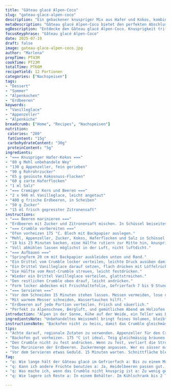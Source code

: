 ```yaml
---
title: "Gâteau glacé Alpen-Coco"
slug: "gateau-glace-alpen-coco"
description: "Ein gebackener knuspriger Mix aus Hafer und Kokos, kombiniert mit Vanilleglace und marinierten Erdbeeren. Alpenflair zwischen den Schichten. Das Hafer-Kokos-Crumble mit weniger Zucker und Butter. Appenzeller statt Butterfett als Twist. Zitronensaft bringt Frische. Kühle Schichten, die im Tiefkühler ruhen. Sanftes Taurenzucken im Mund. Erdbeeren mit Vanilleglace, Zitrus und knusprigem Crunch. Schmeckt nach Sommer auf der Alp."
metaDescription: "Gâteau glacé Alpen-Coco bietet den perfekten Abschluss nach einem Tag in den Alpen. Erdbeeren, Vanilleglace und knuspriges Crumble vereinen sich."
ogDescription: "Entdecke den Gâteau glacé Alpen-Coco. Knusprigkeit trifft auf frische Erdbeeren und cremiges Vanilleglace. Ein sommerlicher Genuss aus den Schweizer Alpen."
focusKeyphrase: "Gâteau glacé Alpen-Coco"
date: 2025-07-19
draft: false
image: gateau-glace-alpen-coco.jpg
author: "Marlena"
prepTime: PT43M
cookTime: PT23M
totalTime: PT66M
recipeYield: 12 Portionen
categories: ["Nachspeisen"]
tags:
- "Dessert"
- "Sommer"
- "Alpenkochen"
- "Erdbeeren"
keywords:
- "Vanilleglace"
- "Appenzeller"
- "Alpenküche"
breadcrumb: ["Home", "Recipes", "Nachspeisen"]
nutrition: 
 calories: "280"
 fatContent: "15g"
 carbohydrateContent: "30g"
 proteinContent: "5g"
ingredients:
- "=== Knuspriger Hafer-Kokos ==="
- "80 g Mehl unbehandele Wey"
- "130 g Appenzeller, fein gerieben"
- "90 g Rohrohrzucker"
- "65 g gesüsste Kokosnuss-Flocken"
- "60 g zarte Haferflocken"
- "1 ml Salz"
- "=== Cremiger Kern und Beeren ==="
- "2 x 946 ml Vanilleglace, leicht angetaut"
- "400 g frische Erdbeeren, in Scheiben"
- "50 g Zucker"
- "15 ml frisch gepresster Zitronensaft"
instructions:
- "=== Beeren marinieren ==="
- "Erdbeeren mit Zucker und Zitronensaft mischen. In Schüssel beiseitestellen, ziehen lassen. Schmeckt schon voll gut."
- "=== Crumble vorbereiten ==="
- "Ofen vorheizen 175 °C. Blech mit Backpapier auslegen."
- "Mehl, Appenzeller, Zucker, Kokos, Haferflocken und Salz in Schüssel mischen. Mit Fingerspitzen zusammenreiben bis grobkörnig. Nicht zu fein. Bröckchen formen und aufs Blech streuen."
- "18 bis 23 Minuten backen, eine Hälfte rutiern zur Mitte hin, knusprig braun."
- "Voll abkühlen lassen möglichst in der Luft, nicht luftdicht."
- "=== Aufbauen ==="
- "Springform 20 cm mit Backpapier auskleiden unten und Rand."
- "Ein Drittel vom Crumble locker verteilen, leichte Druck ausüben damit Boden entsteht."
- "Ein Drittel Vanilleglace darauf setzen, flach drücken mit Löffelrücken, nicht zu stark."
- "Die Hälfte vom Rest-Crumble streuen, leicht festdrücken."
- "Wieder ein Drittel Vanilleglace verteilen, glattstreichen."
- "Den restlichen Crumble oben drauf, leicht andrücken."
- "Form locker abdecken mit Frischhaltefolie, Gefrierfach 7 bis 9 Stunden."
- "=== Servieren ==="
- "Vor dem Schneiden 15 Minuten stehen lassen. Messen vermeiden, lose nehmen."
- "Mit warmem Messer schneiden, Wassertauchen hilft."
- "Erdbeeren auf jede Portion verteilen. Frisch und säuerlich."
- "Perfekt zu Alpenschnee, Bergluft, und gemütlichem Abend am Holzofen."
introduction: "Alpen in der Sonne, Kühe auf der Weide, ein Teller was Besonderes zum Znüni oder Dessert am Abend. Vanilleglace, das langsam auftaut, zwischen knackigen Stücken aus Hafer und Kokos. Kein Schnickschnack, kein Zuckerwahnsinn, dafür ein Hauch vom Appenzeller statt Butter, der macht den Crunch spannend – würzig salzig und kernig. Ehrlicher Genuss beim Wandern, bei der Biketour oder nach dem Fondue. Erdbeeren bringen Frische, ein Spritzer Zitrone gibt das gewisse Etwas, fast wie ein frischer Quark von der Alp, nur süss. Zusammengeklebt im Tiefkühler und dann mit Geduld serviert. Klar, kein Gourmettempel, aber Bodenständig, zu Hause."
ingredientsNote: "Unbehandeltes Weissmehl bringt feines Volumen, bleibt jedoch rustikal im Biss. Appenzeller ersetzt Butter hier nicht nur als Geschmacksträger, sondern auch Texturgeber. Die Kokosfäden unterstreichen die explosive Knusprigkeit, während die zarten Haferflocken langsam Röstaromen entwickeln im Ofen. Zucker bewusst reduziert, damit Erdbeeren und Zitronen nicht übergangen werden. Vanilleglace kann durch einen Alpen-Joghurt mit Honig ersetzt werden, wer es leichter mag. Das Salz sorgt dafür, dass die Aromen zur Geltung kommen, ohne den süssen Charakter zu überschatten. Achte auf frische Erdbeeren, das ist der Gipfel an Geschmack."
instructionsNote: "Backofen nicht zu heiss, damit das Crumble gleichmässig bräunt und nicht verbrennt. Beim Mischen mit den Händen nicht zu lang kneten, Menge wird sonst klebrig. Beim Zusammenschichten darf der Grat zwischen vorsichtig drücken und locker abwechseln nicht verloren gehen, sonst wird die Struktur matschig. Idealerweise über Nacht frieren, dann schneiden mit warmem Messer, sonst zerbrechen die Schichten. Die marinierten Erdbeeren schön kurz vor dem Servieren vorbereiten, sonst geben sie zu viel Saft ab. Etwas Geduld vor dem Essen, dann schmeckt es wie die frische Luft überm Alpenhauptkamm."
tips:
- "Achte darauf, regionale Zutaten zu verwenden. Appenzeller für den Crumble, kein anderer Käse vergleichbar. Frische Erdbeeren, gut auswählen. Sie sollen süss sein. Vermeide überreife Früchte."
- "Backofen gut vorheizen. 175 °C ist ideal. Teig gleichmässig bräunen. Am besten die Ofentemperatur mit einem Thermometer überprüfen. So wird das Crumble knusprig, nicht zäh."
- "Den Crumble nicht zu fest andrücken. Wenn zu fest, verliert die Struktur, matschig. Also leicht pressen. Schichten hinlegen. Zwischen den Schichten muss Luft sein, für den Biss."
- "Das Marinieren der Erdbeeren. Zuckermenge anpassen. Wer es süsser mag, mehr Zucker. Mit Zitronensaft realisieren. Hol dir einen frischen, intensiven Geschmack in die Frucht."
- "Vor dem Servieren etwas Geduld. 15 Minuten warten. Schnittfläche bleibt schön. Warmes Messer verwenden. Es erleichtert das Schneiden. Frische Luft ist auch wichtig, damit das Dessert nicht schmilzt."
faq:
- "q: Wie lange hält der Gâteau glacé im Gefrierfach a: Bis zu einem Monat. Vor dem Servieren auftauen. Dann die Erdbeeren zubereiten. Optimal ist es, über Nacht im Kühlschrank zu lassen."
- "q: Kann ich andere Früchte benutzen a: Ja, Heidelbeeren passen gut. Auch Himbeeren. Mische die Früchte für mehr Geschmack. Jeder Beerenmix bringt eine neue Note."
- "q: Was mache ich, wenn das Crumble nicht knusprig ist a: Zu wenig gebacken oder zu viel gepresst. Dann knuspriger werden, Ofen länger laufen lassen. Eventuell 5 Minuten mehr. Kontrolle."
- "q: Wie lagere ich Reste a: In einem Behälter. Im Kühlschrank bis 2 Tage. Einfrieren geht auch, jedoch verlieren Erdbeeren an Geschmack. Aufbewahrung im Kühlschrank ist sicherer."

---
```

